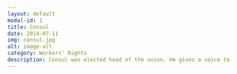 ```yaml
---
layout: default
modal-id: 1
title: Consul
date: 2014-07-11
img: consul.jpg
alt: image-alt
category: Workers' Rights
description: Consul was elected head of the union. He gives a voice to the voiceless.
---
```

